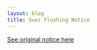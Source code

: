 ```yaml
---
layout: blog
title: Suez Flushing Notice
---
```


[See original notice here](https://storage.googleapis.com/static.rutherford-nj.com/borough-clerk/posts/SUEZ%20Rutherford%20Flushing%20Notice%208_20_19.pdf)


